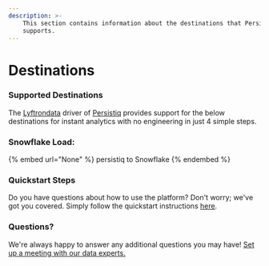```yaml
---
description: >-
    This section contains information about the destinations that Persistiq
    supports.
---
```


# Destinations

### Supported Destinations

The [Lyftrondata](https://www.lyftrondata.com/) driver of [Persistiq](None) provides support for the below destinations for instant analytics with no engineering in just 4 simple steps.

### Snowflake Load:

{% embed url="None" %}
persistiq to Snowflake
{% endembed %}

### Quickstart Steps

Do you have questions about how to use the platform? Don't worry; we've got you covered. Simply follow the quickstart instructions [here](README.md).

### Questions? <a href="#questions" id="questions"></a>

We're always happy to answer any additional questions you may have! [Set up a meeting with our data experts.](https://www.lyftrondata.com/book-a-meeting/)
